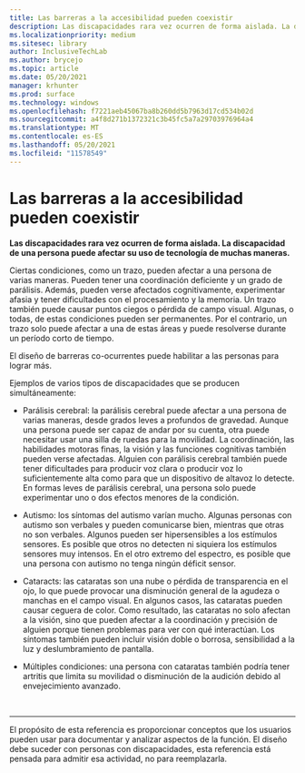 ```yaml
---
title: Las barreras a la accesibilidad pueden coexistir
description: Las discapacidades rara vez ocurren de forma aislada. La discapacidad de una persona puede afectar su uso de tecnología de muchas maneras
ms.localizationpriority: medium
ms.sitesec: library
author: InclusiveTechLab
ms.author: brycejo
ms.topic: article
ms.date: 05/20/2021
manager: krhunter
ms.prod: surface
ms.technology: windows
ms.openlocfilehash: f7221aeb45067ba8b260dd5b7963d17cd534b02d
ms.sourcegitcommit: a4f8d271b1372321c3b45fc5a7a29703976964a4
ms.translationtype: MT
ms.contentlocale: es-ES
ms.lasthandoff: 05/20/2021
ms.locfileid: "11578549"
---
```

# <a name="barriers-to-accessibility-can-co-occur"></a>Las barreras a la accesibilidad pueden coexistir

**Las discapacidades rara vez ocurren de forma aislada. La discapacidad de una persona puede afectar su uso de tecnología de muchas maneras.**

Ciertas condiciones, como un trazo, pueden afectar a una persona de varias maneras. Pueden tener una coordinación deficiente y un grado de parálisis. Además, pueden verse afectados cognitivamente, experimentar afasia y tener dificultades con el procesamiento y la memoria. Un trazo también puede causar puntos ciegos o pérdida de campo visual. Algunas, o todas, de estas condiciones pueden ser permanentes. Por el contrario, un trazo solo puede afectar a una de estas áreas y puede resolverse durante un período corto de tiempo.

El diseño de barreras co-ocurrentes puede habilitar a las personas para lograr más.

Ejemplos de varios tipos de discapacidades que se producen simultáneamente: 

* Parálisis cerebral: la parálisis cerebral puede afectar a una persona de varias maneras, desde grados leves a profundos de gravedad. Aunque una persona puede ser capaz de andar por su cuenta, otra puede necesitar usar una silla de ruedas para la movilidad. La coordinación, las habilidades motoras finas, la visión y las funciones cognitivas también pueden verse afectadas. Alguien con parálisis cerebral también puede tener dificultades para producir voz clara o producir voz lo suficientemente alta como para que un dispositivo de altavoz lo detecte. En formas leves de parálisis cerebral, una persona solo puede experimentar uno o dos efectos menores de la condición.

* Autismo: los síntomas del autismo varían mucho. Algunas personas con autismo son verbales y pueden comunicarse bien, mientras que otras no son verbales. Algunos pueden ser hipersensibles a los estímulos sensores. Es posible que otros no detecten ni siquiera los estímulos sensores muy intensos. En el otro extremo del espectro, es posible que una persona con autismo no tenga ningún déficit sensor.

* Cataracts: las cataratas son una nube o pérdida de transparencia en el ojo, lo que puede provocar una disminución general de la agudeza o manchas en el campo visual. En algunos casos, las cataratas pueden causar ceguera de color. Como resultado, las cataratas no solo afectan a la visión, sino que pueden afectar a la coordinación y precisión de alguien porque tienen problemas para ver con qué interactúan. Los síntomas también pueden incluir visión doble o borrosa, sensibilidad a la luz y deslumbramiento de pantalla. 

* Múltiples condiciones: una persona con cataratas también podría tener artritis que limita su movilidad o disminución de la audición debido al envejecimiento avanzado.


&nbsp;

[comment]: # (Instrucción Footer)
___
El propósito de esta referencia es proporcionar conceptos que los usuarios pueden usar para documentar y analizar aspectos de la función. El diseño debe suceder con personas con discapacidades, esta referencia está pensada para admitir esa actividad, no para reemplazarla. 
